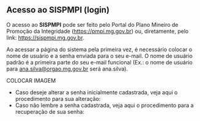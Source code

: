 ## Acesso ao SISPMPI (login) ##

O acesso ao **SISPMPI** pode ser feito pelo Portal do Plano Mineiro de Promoção da Integridade (https://pmpi.mg.gov.br) ou, diretamente, pelo link: https://sispmpi.mg.gov.br.

Ao acessar a página do sistema pela primeira vez, é necessário colocar o nome de usuário e a senha enviada para o seu e-mail. O nome de usuário padrão é a primeira parte do seu e-mail funcional (Ex.: o nome de usuário para ana.silva@orgao.mg.gov.br será ana.silva).

COLOCAR IMAGEM

- Caso deseje alterar a senha inicialmente cadastrada, veja aqui o procedimento para sua alteração:
- Caso não lembre a senha cadastrada, veja aqui o procedimento para a recuperação de sua senha:
